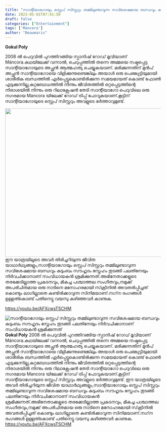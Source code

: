 ```yaml
---
title: "സാന്റിയാഗോയും സ്റ്റെപ് സിസ്റ്ററും തമ്മിലുണ്ടാവുന്ന സവിശേഷമായ ബന്ധവും കുടുംബം സൗഹൃദം സ്നേഹം തുടങ്ങി പലതിനേയും നിർവചിക്കാനാണ് സംവിധായകൻ ശ്രമിക്കുന്നത്"
date: 2023-05-01T07:41:50
draft: false
categories: ["Entertainment"]
tags: ['Mancora']
author: "Beaumaris"
---
```


<strong>Gokul Poly </strong>

2008 ൽ പെറുവിൽ പുറത്തിറങ്ങിയ സ്പാനിഷ് റോഡ് മൂവിയാണ് Máncora.കഥയിലേക്ക് വന്നാൽ, ചെറുപ്പത്തിൽ തന്നെ അമ്മയെ നഷ്ടപ്പെട്ട സാന്റിയാഗോയുടെ അച്ഛൻ ആത്മഹത്യ ചെയ്യുകയാണ്. മരിക്കുന്നതിന് മുൻപ് അച്ഛൻ സാന്റിയാഗോയെ വിളിക്കുന്നുണ്ടെങ്കിലും അയാൾ ഒരു പെണ്കുട്ടിയുമായി ശാരീരിക ബന്ധത്തിൽ ഏർപ്പെട്ടുകൊണ്ടിരിക്കുന്ന സമയമായത് കൊണ്ട് ഫോൺ എടുക്കുന്നില്ല,കുറ്റബോധത്തിൽ നിന്നും ജീവിതത്തിൽ ഒറ്റപ്പെട്ടത്തിന്റെ നിരാശയിൽ നിന്നും ഒരു റിലാക്സേഷൻ തേടി സാന്റിയാഗോ പെറുവിലെ ഒരു നഗരമായ Mancora യിലേക്ക് റോഡ് ട്രിപ്പ് പോവുകയാണ്.കൂട്ടിന് സാന്റിയാഗോയുടെ സ്റ്റെപ് സിസ്റ്ററും അവളുടെ ഭർത്താവുമുണ്ട്.

<img class="wp-image-393843 aligncenter" src="https://cdn.boolokam.com/articles/2023/05/dqdqfff.jpg" alt="" width="852" height="479" />ഈ യാത്രയിലൂടെ അവർ തിരിച്ചറിയുന്ന ജീവിത യാഥാർഥ്യങ്ങളും,സാന്റിയാഗോയും സ്റ്റെപ് സിസ്റ്ററും തമ്മിലുണ്ടാവുന്ന സവിശേഷമായ ബന്ധവും കുടുംബം സൗഹൃദം സ്നേഹം തുടങ്ങി പലതിനേയും നിർവചിക്കാനാണ് സംവിധായകൻ ശ്രമിക്കുന്നത്.അഭിനേതാക്കളുടെ തരക്കേടില്ലാത്ത പ്രകടനവും,
മികച്ച പശ്ചാത്തല സംഗീതവും,നമുക്ക് അപരിചിതമായ ഒരു നാടിനെ മനോഹരമായി സ്‌ക്രീനിൽ അവതരിപ്പിച്ചത് കൊണ്ടും ലാഗില്ലാതെ കണ്ടിരിക്കാവുന്ന സിനിമയാണ്.നഗ്‌ന രംഗങ്ങൾ ഉള്ളത്കൊണ്ട് പതിനെട്ടു വയസു കഴിഞ്ഞവർ കാണുക.

https://youtu.be/AFXcwsTSCHM


![സാന്റിയാഗോയും സ്റ്റെപ് സിസ്റ്ററും തമ്മിലുണ്ടാവുന്ന സവിശേഷമായ ബന്ധവും കുടുംബം സൗഹൃദം സ്നേഹം തുടങ്ങി പലതിനേയും നിർവചിക്കാനാണ് സംവിധായകൻ ശ്രമിക്കുന്നത്](https://cdn.boolokam.com/articles/2023/05/dqdqfff.jpg)**Gokul Poly** 2008 ൽ പെറുവിൽ പുറത്തിറങ്ങിയ സ്പാനിഷ് റോഡ് മൂവിയാണ് Máncora.കഥയിലേക്ക് വന്നാൽ, ചെറുപ്പത്തിൽ തന്നെ അമ്മയെ നഷ്ടപ്പെട്ട സാന്റിയാഗോയുടെ അച്ഛൻ ആത്മഹത്യ ചെയ്യുകയാണ്. മരിക്കുന്നതിന് മുൻപ് അച്ഛൻ സാന്റിയാഗോയെ വിളിക്കുന്നുണ്ടെങ്കിലും അയാൾ ഒരു പെണ്കുട്ടിയുമായി ശാരീരിക ബന്ധത്തിൽ ഏർപ്പെട്ടുകൊണ്ടിരിക്കുന്ന സമയമായത് കൊണ്ട് ഫോൺ എടുക്കുന്നില്ല,കുറ്റബോധത്തിൽ നിന്നും ജീവിതത്തിൽ ഒറ്റപ്പെട്ടത്തിന്റെ നിരാശയിൽ നിന്നും ഒരു റിലാക്സേഷൻ തേടി സാന്റിയാഗോ പെറുവിലെ ഒരു നഗരമായ Mancora യിലേക്ക് റോഡ് ട്രിപ്പ് പോവുകയാണ്.കൂട്ടിന് സാന്റിയാഗോയുടെ സ്റ്റെപ് സിസ്റ്ററും അവളുടെ ഭർത്താവുമുണ്ട്. ഈ യാത്രയിലൂടെ അവർ തിരിച്ചറിയുന്ന ജീവിത യാഥാർഥ്യങ്ങളും,സാന്റിയാഗോയും സ്റ്റെപ് സിസ്റ്ററും തമ്മിലുണ്ടാവുന്ന സവിശേഷമായ ബന്ധവും കുടുംബം സൗഹൃദം സ്നേഹം തുടങ്ങി പലതിനേയും നിർവചിക്കാനാണ് സംവിധായകൻ ശ്രമിക്കുന്നത്.അഭിനേതാക്കളുടെ തരക്കേടില്ലാത്ത പ്രകടനവും, മികച്ച പശ്ചാത്തല സംഗീതവും,നമുക്ക് അപരിചിതമായ ഒരു നാടിനെ മനോഹരമായി സ്‌ക്രീനിൽ അവതരിപ്പിച്ചത് കൊണ്ടും ലാഗില്ലാതെ കണ്ടിരിക്കാവുന്ന സിനിമയാണ്.നഗ്‌ന രംഗങ്ങൾ ഉള്ളത്കൊണ്ട് പതിനെട്ടു വയസു കഴിഞ്ഞവർ കാണുക. https://youtu.be/AFXcwsTSCHM
